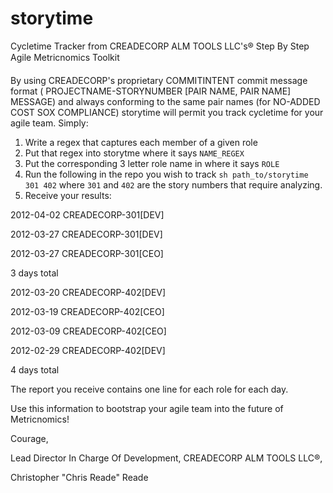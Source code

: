 storytime
=========

Cycletime Tracker from CREADECORP ALM TOOLS LLC's® Step By Step Agile Metricnomics Toolkit

By using CREADECORP's proprietary COMMITINTENT commit message format ( PROJECTNAME-STORYNUMBER [PAIR NAME, PAIR NAME] MESSAGE) and always conforming to the same pair names (for NO-ADDED COST SOX COMPLIANCE) storytime will permit you track cycletime for your agile team. Simply:

1. Write a regex that captures each member of a given role
2. Put that regex into storytme where it says `NAME_REGEX`
3. Put the corresponding 3 letter role name in where it says `ROLE`
4. Run the following in the repo you wish to track `sh path_to/storytime 301 402` where `301` and `402` are the story numbers that require analyzing. 
5. Receive your results:

  2012-04-02 CREADECORP-301[DEV]

  2012-03-27 CREADECORP-301[DEV]

  2012-03-27 CREADECORP-301[CEO]

  3 days total

  2012-03-20 CREADECORP-402[DEV]

  2012-03-19 CREADECORP-402[CEO]

  2012-03-09 CREADECORP-402[CEO]

  2012-02-29 CREADECORP-402[DEV]

  4 days total

The report you receive contains one line for each role for each day.

Use this information to bootstrap your agile team into the future of Metricnomics!

Courage,

Lead Director In Charge Of Development, CREADECORP ALM TOOLS LLC®,

Christopher "Chris Reade" Reade
